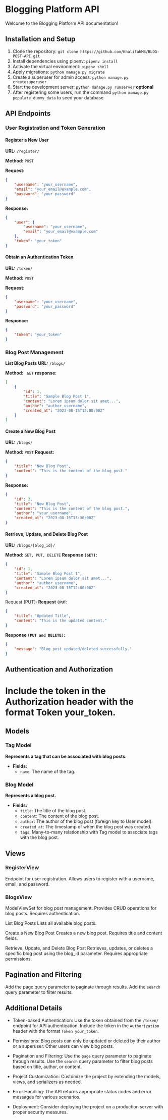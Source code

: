 # Blogging Platform API

Welcome to the Blogging Platform API documentation!

## Installation and Setup

1. Clone the repository: `git clone https://github.com/KhalifahMB/BLOG-POST-API.git`
2. Install dependencies using pipenv: `pipenv install`
3. Activate the virtual environment: `pipenv shell`
4. Apply migrations: `python manage.py migrate`
5. Create a superuser for admin access: `python manage.py createsuperuser`
6. Start the development server: `python manage.py runserver`
   **optional**
7. After registering some users, run the command `python manage.py populate_dummy_data` to seed your database

## API Endpoints

### User Registration and Token Generation

#### Register a New User

**URL:** `/register/`

**Method:** `POST`

**Request:**

```json
{
	"username": "your_username",
	"email": "your_email@example.com",
	"password": "your_password"
}
```

**Response:**

```json
{
	"user": {
		"username": "your_username",
		"email": "your_email@example.com"
	},
	"token": "your_token"
}
```

#### Obtain an Authentication Token

**URL:** `/token/`

**Method:** `POST`

**Request:**

```json
{
	"username": "your_username",
	"password": "your_password"
}
```

**Responce:**

```json
{
	"token": "your_token"
}
```

### Blog Post Management

**List Blog Posts**
**URL:** `/blogs/`

**Method:** ` GET`
**response:**

```json
[
	{
		"id": 1,
		"title": "Sample Blog Post 1",
		"content": "Lorem ipsum dolor sit amet...",
		"author": "author_username",
		"created_at": "2023-08-15T12:00:00Z"
	}
]
```

#### Create a New Blog Post

**URL:** `/blogs/`

**Method:** `POST`
**Request:**

```json
{
	"title": "New Blog Post",
	"content": "This is the content of the blog post."
}
```

**Response:**

```json
{
	"id": 2,
	"title": "New Blog Post",
	"content": "This is the content of the blog post.",
	"author": "your_username",
	"created_at": "2023-08-15T13:30:00Z"
}
```

#### Retrieve, Update, and Delete Blog Post

**URL:** `/blogs/{blog_id}/`

**Method:** `GET, PUT, DELETE`
**Response `(GET)`:**

```json
{
	"id": 1,
	"title": "Sample Blog Post 1",
	"content": "Lorem ipsum dolor sit amet...",
	"author": "author_username",
	"created_at": "2023-08-15T12:00:00Z"
}
```

Request (PUT):
**Request `(PUT`:**

```json
{
	"title": "Updated Title",
	"content": "This is the updated content."
}
```

**Response `(PUT and DELETE)`:**

```json
{
	"message": "Blog post updated/deleted successfully."
}
```

## Authentication and Authorization

<h1>
Include the token in the Authorization header with the format Token your_token.
</h1>

## Models

### Tag Model

**Represents a tag that can be associated with blog posts.**

- **Fields:**
  - `name`: The name of the tag.

### Blog Model

**Represents a blog post.**

- **Fields:**
  - `title`: The title of the blog post.
  - `content`: The content of the blog post.
  - `author`: The author of the blog post (foreign key to User model).
  - `created_at`: The timestamp of when the blog post was created.
  - `tags`: Many-to-many relationship with Tag model to associate tags with the blog post.

## Views

### RegisterView

Endpoint for user registration. Allows users to register with a username, email, and password.

### BlogsView

ModelViewSet for blog post management. Provides CRUD operations for blog posts. Requires authentication.

List Blog Posts
Lists all available blog posts.

Create a New Blog Post
Creates a new blog post. Requires title and content fields.

Retrieve, Update, and Delete Blog Post
Retrieves, updates, or deletes a specific blog post using the blog_id parameter. Requires appropriate permissions.

## Pagination and Filtering

Add the page query parameter to paginate through results. Add the `search` query parameter to filter results.

## Additional Details

- Token-based Authentication: Use the token obtained from the `/token/` endpoint for API authentication. Include the token in the `Authorization` header with the format `Token your_token`.

- Permissions: Blog posts can only be updated or deleted by their author or a superuser. Other users can view blog posts.

- Pagination and Filtering: Use the `page` query parameter to paginate through results. Use the `search` query parameter to filter blog posts based on title, author, or content.

- Project Customization: Customize the project by extending the models, views, and serializers as needed.

- Error Handling: The API returns appropriate status codes and error messages for various scenarios.

- Deployment: Consider deploying the project on a production server with proper security measures.
